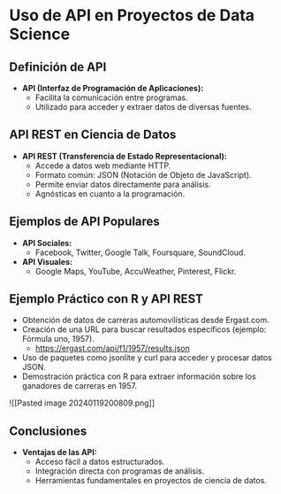 # Uso de API en Proyectos de Data Science

## Definición de API
- **API (Interfaz de Programación de Aplicaciones):**
  - Facilita la comunicación entre programas.
  - Utilizado para acceder y extraer datos de diversas fuentes.

## API REST en Ciencia de Datos
- **API REST (Transferencia de Estado Representacional):**
  - Accede a datos web mediante HTTP.
  - Formato común: JSON (Notación de Objeto de JavaScript).
  - Permite enviar datos directamente para análisis.
  - Agnósticas en cuanto a la programación.

## Ejemplos de API Populares
- **API Sociales:**
  - Facebook, Twitter, Google Talk, Foursquare, SoundCloud.
- **API Visuales:**
  - Google Maps, YouTube, AccuWeather, Pinterest, Flickr.

## Ejemplo Práctico con R y API REST
- Obtención de datos de carreras automovilísticas desde Ergast.com.
- Creación de una URL para buscar resultados específicos (ejemplo: Fórmula uno, 1957).
	- https://ergast.com/api/f1/1957/results.json
- Uso de paquetes como jsonlite y curl para acceder y procesar datos JSON.
- Demostración práctica con R para extraer información sobre los ganadores de carreras en 1957.

![[Pasted image 20240119200809.png]]

## Conclusiones
- **Ventajas de las API:**
  - Acceso fácil a datos estructurados.
  - Integración directa con programas de análisis.
  - Herramientas fundamentales en proyectos de ciencia de datos.

